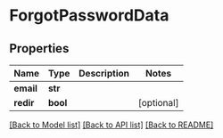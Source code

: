 # ForgotPasswordData

## Properties
Name | Type | Description | Notes
------------ | ------------- | ------------- | -------------
**email** | **str** |  | 
**redir** | **bool** |  | [optional] 

[[Back to Model list]](../README.md#documentation-for-models) [[Back to API list]](../README.md#documentation-for-api-endpoints) [[Back to README]](../README.md)



